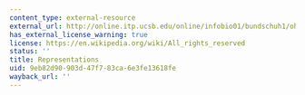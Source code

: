 ```yaml
---
content_type: external-resource
external_url: http://online.itp.ucsb.edu/online/infobio01/bundschuh1/oh/114.html
has_external_license_warning: true
license: https://en.wikipedia.org/wiki/All_rights_reserved
status: ''
title: Representations
uid: 9eb82d90-903d-47f7-83ca-6e3fe13618fe
wayback_url: ''
---
```

